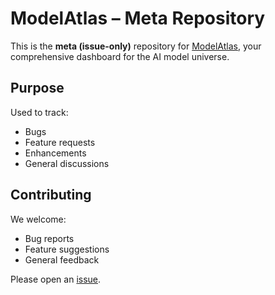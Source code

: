 # ModelAtlas – Meta Repository

This is the **meta (issue-only)** repository for [ModelAtlas](https://modelatlas.netlify.app/), your comprehensive dashboard for the AI model universe.

## Purpose  
Used to track:
- Bugs  
- Feature requests  
- Enhancements  
- General discussions

## Contributing  
We welcome:
- Bug reports  
- Feature suggestions  
- General feedback  

Please open an [issue](https://github.com/lifeparticle/ModelAtlas-Meta/issues).
